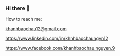 ### Hi there 👋
 How to reach me: 
 
 khanhbaochau12@gmail.com
 
 https://www.linkedin.com/in/khnhbaochaungyn12
 
 https://www.facebook.com/khanhbaochau.nguyen.9
 
<!--
**khanhbaochau12/khanhbaochau12** is a ✨ _special_ ✨ repository because its `README.md` (this file) appears on your GitHub profile.

Here are some ideas to get you started:

- 🔭 I’m currently working on ...
- 🌱 I’m currently learning ...
- 👯 I’m looking to collaborate on ...
- 🤔 I’m looking for help with ...
- 💬 Ask me about ...
- 📫 How to reach me: ...
- 😄 Pronouns: ...
- ⚡ Fun fact: ...
-->
